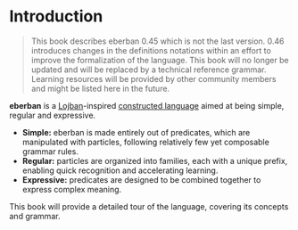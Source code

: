 # Introduction

> This book describes eberban 0.45 which is not the last version.
> 0.46 introduces changes in the definitions notations within an effort
> to improve the formalization of the language. This book will no longer
> be updated and will be replaced by a technical reference grammar.
> Learning resources will be provided by other community members and might be
> listed here in the future.

__eberban__ is a [Lojban]-inspired [constructed language] aimed at being simple,
regular and expressive.

- __Simple:__ eberban is made entirely out of predicates, which are manipulated
  with particles, following relatively few yet composable grammar rules.
- __Regular:__ particles are organized into families, each with a unique prefix,
  enabling quick recognition and accelerating learning.
- __Expressive:__ predicates are designed to be combined together to express
  complex meaning.

This book will provide a detailed tour of the language, covering its concepts
and grammar.

[Lojban]: https://mw.lojban.org/papri/Lojban
[constructed language]: https://en.wikipedia.org/wiki/Constructed_language